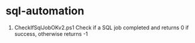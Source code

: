 # sql-automation

1. CheckIfSqlJobOKv2.ps1
Check if a SQL job completed and returns 0 if success, otherwise returns -1

